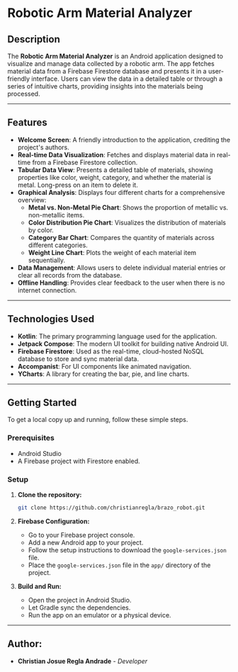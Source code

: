 # Robotic Arm Material Analyzer

## Description

The **Robotic Arm Material Analyzer** is an Android application designed to visualize and manage data collected by a robotic arm. The app fetches material data from a Firebase Firestore database and presents it in a user-friendly interface. Users can view the data in a detailed table or through a series of intuitive charts, providing insights into the materials being processed.



---

## Features

* **Welcome Screen**: A friendly introduction to the application, crediting the project's authors.
* **Real-time Data Visualization**: Fetches and displays material data in real-time from a Firebase Firestore collection.
* **Tabular Data View**: Presents a detailed table of materials, showing properties like color, weight, category, and whether the material is metal. Long-press on an item to delete it.
* **Graphical Analysis**: Displays four different charts for a comprehensive overview:
    * **Metal vs. Non-Metal Pie Chart**: Shows the proportion of metallic vs. non-metallic items.
    * **Color Distribution Pie Chart**: Visualizes the distribution of materials by color.
    * **Category Bar Chart**: Compares the quantity of materials across different categories.
    * **Weight Line Chart**: Plots the weight of each material item sequentially.
* **Data Management**: Allows users to delete individual material entries or clear all records from the database.
* **Offline Handling**: Provides clear feedback to the user when there is no internet connection.

---

## Technologies Used

* **Kotlin**: The primary programming language used for the application.
* **Jetpack Compose**: The modern UI toolkit for building native Android UI.
* **Firebase Firestore**: Used as the real-time, cloud-hosted NoSQL database to store and sync material data.
* **Accompanist**: For UI components like animated navigation.
* **YCharts**: A library for creating the bar, pie, and line charts.

---

## Getting Started

To get a local copy up and running, follow these simple steps.

### Prerequisites

* Android Studio
* A Firebase project with Firestore enabled.

### Setup

1.  **Clone the repository:**
    ```sh
    git clone https://github.com/christianregla/brazo_robot.git
    ```

2.  **Firebase Configuration:**
    * Go to your Firebase project console.
    * Add a new Android app to your project.
    * Follow the setup instructions to download the `google-services.json` file.
    * Place the `google-services.json` file in the `app/` directory of the project.

3.  **Build and Run:**
    * Open the project in Android Studio.
    * Let Gradle sync the dependencies.
    * Run the app on an emulator or a physical device.

---

## Author:

* **Christian Josue Regla Andrade** - *Developer*
